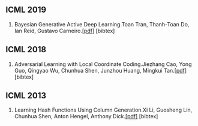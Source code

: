 

## ICML 2019

1. Bayesian Generative Active Deep Learning.Toan Tran, Thanh-Toan Do, Ian Reid, Gustavo Carneiro.[[pdf]](http://proceedings.mlr.press/v97/tran19a/tran19a.pdf) [bibtex]

## ICML 2018

1. Adversarial Learning with Local Coordinate Coding.Jiezhang Cao, Yong Guo, Qingyao Wu, Chunhua Shen, Junzhou Huang, Mingkui Tan.[[pdf]](http://proceedings.mlr.press/v80/cao18a/cao18a.pdf) [bibtex]

## ICML 2013

1. Learning Hash Functions Using Column Generation.Xi Li, Guosheng Lin, Chunhua Shen, Anton Hengel, Anthony Dick.[[pdf]](http://proceedings.mlr.press/v28/li13a.pdf) [bibtex]
